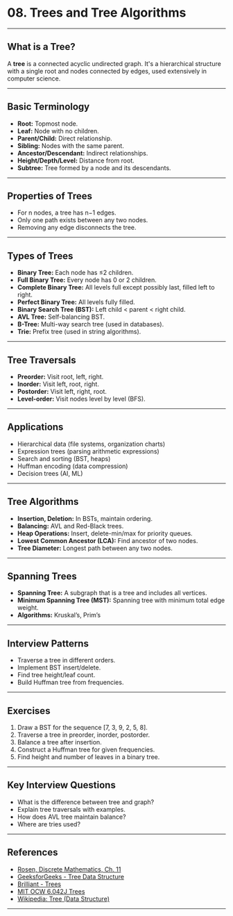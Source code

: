 # 08. Trees and Tree Algorithms

---

## What is a Tree?

A **tree** is a connected acyclic undirected graph. It's a hierarchical structure with a single root and nodes connected by edges, used extensively in computer science.

---

## Basic Terminology

- **Root:** Topmost node.
- **Leaf:** Node with no children.
- **Parent/Child:** Direct relationship.
- **Sibling:** Nodes with the same parent.
- **Ancestor/Descendant:** Indirect relationships.
- **Height/Depth/Level:** Distance from root.
- **Subtree:** Tree formed by a node and its descendants.

---

## Properties of Trees

- For n nodes, a tree has n−1 edges.
- Only one path exists between any two nodes.
- Removing any edge disconnects the tree.

---

## Types of Trees

- **Binary Tree:** Each node has ≤2 children.
- **Full Binary Tree:** Every node has 0 or 2 children.
- **Complete Binary Tree:** All levels full except possibly last, filled left to right.
- **Perfect Binary Tree:** All levels fully filled.
- **Binary Search Tree (BST):** Left child < parent < right child.
- **AVL Tree:** Self-balancing BST.
- **B-Tree:** Multi-way search tree (used in databases).
- **Trie:** Prefix tree (used in string algorithms).

---

## Tree Traversals

- **Preorder:** Visit root, left, right.
- **Inorder:** Visit left, root, right.
- **Postorder:** Visit left, right, root.
- **Level-order:** Visit nodes level by level (BFS).

---

## Applications

- Hierarchical data (file systems, organization charts)
- Expression trees (parsing arithmetic expressions)
- Search and sorting (BST, heaps)
- Huffman encoding (data compression)
- Decision trees (AI, ML)

---

## Tree Algorithms

- **Insertion, Deletion:** In BSTs, maintain ordering.
- **Balancing:** AVL and Red-Black trees.
- **Heap Operations:** Insert, delete-min/max for priority queues.
- **Lowest Common Ancestor (LCA):** Find ancestor of two nodes.
- **Tree Diameter:** Longest path between any two nodes.

---

## Spanning Trees

- **Spanning Tree:** A subgraph that is a tree and includes all vertices.
- **Minimum Spanning Tree (MST):** Spanning tree with minimum total edge weight.
- **Algorithms:** Kruskal’s, Prim’s

---

## Interview Patterns

- Traverse a tree in different orders.
- Implement BST insert/delete.
- Find tree height/leaf count.
- Build Huffman tree from frequencies.

---

## Exercises

1. Draw a BST for the sequence [7, 3, 9, 2, 5, 8].
2. Traverse a tree in preorder, inorder, postorder.
3. Balance a tree after insertion.
4. Construct a Huffman tree for given frequencies.
5. Find height and number of leaves in a binary tree.

---

## Key Interview Questions

- What is the difference between tree and graph?
- Explain tree traversals with examples.
- How does AVL tree maintain balance?
- Where are tries used?

---

## References

- [Rosen, Discrete Mathematics, Ch. 11](https://www.mheducation.com/highered/product/discrete-mathematics-its-applications-rosen/M9780073383095.html)
- [GeeksforGeeks - Tree Data Structure](https://www.geeksforgeeks.org/binary-tree-data-structure/)
- [Brilliant - Trees](https://brilliant.org/wiki/trees/)
- [MIT OCW 6.042J Trees](https://ocw.mit.edu/courses/electrical-engineering-and-computer-science/6-042j-mathematics-for-computer-science-fall-2010/resources/lecture-notes/MIT6_042JF10_lec18.pdf)
- [Wikipedia: Tree (Data Structure)](https://en.wikipedia.org/wiki/Tree_(data_structure))

---
